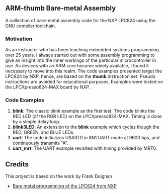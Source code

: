 ## ARM-thumb Bare-metal Assembly
A collection of bare-metal assembly code for the NXP LPC824 using the GNU compiler toolchain. 

### Motivation
As an instructor who has been teaching embedded systems programming over 25 years, I always started out with some assembly programming to give an insight into the inner workings of the particular microcontroller in use. As devices with an ARM core became widely available, I found it necessary to move into this realm. The code examples presented target the LPC824 by NXP, hence, are based on the <b>thumb</b> instruction set. Pseudo instructions are avoided for educational purposes. Examples were tested on the LPCXpresso824-MAX board by NXP.

### Code Examples

1. <b>blink</b>: The classic blink example as the first test. The code blinks the RED LED (of the RGB LED) on the  LPCXpresso824-MAX. Timing is done by a simple delay loop.
2. <b>blink3LED</b>: An extension to the <b>blink</b> example which cycles though the RED, GREEN, and BLUE LEDs.
3. <b>uart</b>: The code initializes USART0 in 8N1 UART mode at 9600 bps, and continuously transmits "A".
4. <b>uart_mrt</b>: The UART example revisited with timing provided by MRT0.

## Credits
This project is based on the work by Frank Duignan
- [Bare metal programming of the LPC824 from NXP](https://eleceng.dit.ie/frank/arm/BareMetalLPC824/index.html)

